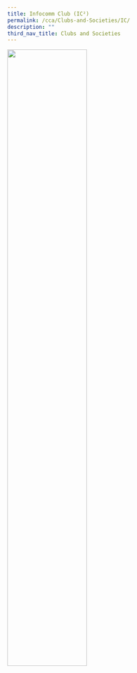 ```yaml
---
title: Infocomm Club (IC²)
permalink: /cca/Clubs-and-Societies/IC/
description: ""
third_nav_title: Clubs and Societies
---
```

<img src="/images/xxx.png" style="width:60%">